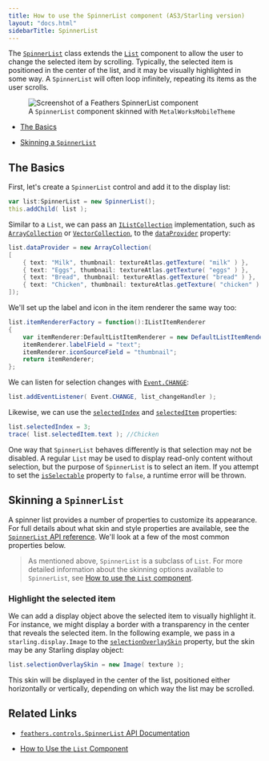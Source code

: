 ```yaml
---
title: How to use the SpinnerList component (AS3/Starling version)
layout: "docs.html"
sidebarTitle: SpinnerList
---
```


The [`SpinnerList`](/api-reference/feathers/controls/SpinnerList.html) class extends the [`List`](./list.md) component to allow the user to change the selected item by scrolling. Typically, the selected item is positioned in the center of the list, and it may be visually highlighted in some way. A `SpinnerList` will often loop infinitely, repeating its items as the user scrolls.

<figure>
<img src="/learn/as3-starling/images/spinner-list.png" srcset="/learn/as3-starling/images/spinner-list@2x.png 2x" alt="Screenshot of a Feathers SpinnerList component" />
<figcaption>A <code>SpinnerList</code> component skinned with <code>MetalWorksMobileTheme</code></figcaption>
</figure>

- [The Basics](#the-basics)

- [Skinning a `SpinnerList`](#skinning-a-spinnerlist)

## The Basics

First, let's create a `SpinnerList` control and add it to the display list:

```actionscript
var list:SpinnerList = new SpinnerList();
this.addChild( list );
```

Similar to a `List`, we can pass an [`IListCollection`](/api-reference/feathers/data/IListCollection.html) implementation, such as [`ArrayCollection`](/api-reference/feathers/data/ArrayCollection.html) or [`VectorCollection`](/api-reference/feathers/data/VectorCollection.html), to the [`dataProvider`](/api-reference/feathers/controls/List.html#dataProvider) property:

```actionscript
list.dataProvider = new ArrayCollection(
[
    { text: "Milk", thumbnail: textureAtlas.getTexture( "milk" ) },
    { text: "Eggs", thumbnail: textureAtlas.getTexture( "eggs" ) },
    { text: "Bread", thumbnail: textureAtlas.getTexture( "bread" ) },
    { text: "Chicken", thumbnail: textureAtlas.getTexture( "chicken" ) },
]);
```

We'll set up the label and icon in the item renderer the same way too:

```actionscript
list.itemRendererFactory = function():IListItemRenderer
{
    var itemRenderer:DefaultListItemRenderer = new DefaultListItemRenderer();
    itemRenderer.labelField = "text";
    itemRenderer.iconSourceField = "thumbnail";
    return itemRenderer;
};
```

We can listen for selection changes with [`Event.CHANGE`](/api-reference/feathers/controls/List.html#event:change):

```actionscript
list.addEventListener( Event.CHANGE, list_changeHandler );
```

Likewise, we can use the [`selectedIndex`](/api-reference/feathers/controls/List.html#selectedIndex) and [`selectedItem`](/api-reference/feathers/controls/List.html#selectedItem) properties:

```actionscript
list.selectedIndex = 3;
trace( list.selectedItem.text ); //Chicken
```

One way that `SpinnerList` behaves differently is that selection may not be disabled. A regular `List` may be used to display read-only content without selection, but the purpose of `SpinnerList` is to select an item. If you attempt to set the [`isSelectable`](/api-reference/feathers/controls/List.html#isSelectable) property to `false`, a runtime error will be thrown.

## Skinning a `SpinnerList`

A spinner list provides a number of properties to customize its appearance. For full details about what skin and style properties are available, see the [`SpinnerList` API reference](/api-reference/feathers/controls/SpinnerList.html). We'll look at a few of the most common properties below.

> As mentioned above, `SpinnerList` is a subclass of `List`. For more detailed information about the skinning options available to `SpinnerList`, see [How to use the `List` component](./list.md).

### Highlight the selected item

We can add a display object above the selected item to visually highlight it. For instance, we might display a border with a transparency in the center that reveals the selected item. In the following example, we pass in a `starling.display.Image` to the [`selectionOverlaySkin`](/api-reference/feathers/controls/SpinnerList.html#selectionOverlaySkin) property, but the skin may be any Starling display object:

```actionscript
list.selectionOverlaySkin = new Image( texture );
```

This skin will be displayed in the center of the list, positioned either horizontally or vertically, depending on which way the list may be scrolled.

## Related Links

- [`feathers.controls.SpinnerList` API Documentation](/api-reference/feathers/controls/SpinnerList.html)

- [How to Use the `List` Component](./list.md)
